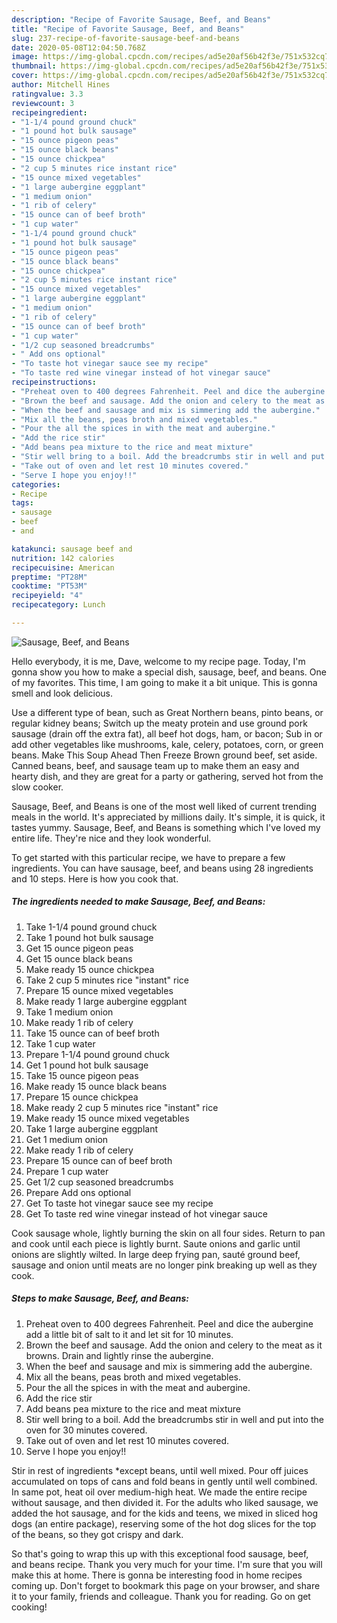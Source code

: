 ```yaml
---
description: "Recipe of Favorite Sausage, Beef, and Beans"
title: "Recipe of Favorite Sausage, Beef, and Beans"
slug: 237-recipe-of-favorite-sausage-beef-and-beans
date: 2020-05-08T12:04:50.768Z
image: https://img-global.cpcdn.com/recipes/ad5e20af56b42f3e/751x532cq70/sausage-beef-and-beans-recipe-main-photo.jpg
thumbnail: https://img-global.cpcdn.com/recipes/ad5e20af56b42f3e/751x532cq70/sausage-beef-and-beans-recipe-main-photo.jpg
cover: https://img-global.cpcdn.com/recipes/ad5e20af56b42f3e/751x532cq70/sausage-beef-and-beans-recipe-main-photo.jpg
author: Mitchell Hines
ratingvalue: 3.3
reviewcount: 3
recipeingredient:
- "1-1/4 pound ground chuck"
- "1 pound hot bulk sausage"
- "15 ounce pigeon peas"
- "15 ounce black beans"
- "15 ounce chickpea"
- "2 cup 5 minutes rice instant rice"
- "15 ounce mixed vegetables"
- "1 large aubergine eggplant"
- "1 medium onion"
- "1 rib of celery"
- "15 ounce can of beef broth"
- "1 cup water"
- "1-1/4 pound ground chuck"
- "1 pound hot bulk sausage"
- "15 ounce pigeon peas"
- "15 ounce black beans"
- "15 ounce chickpea"
- "2 cup 5 minutes rice instant rice"
- "15 ounce mixed vegetables"
- "1 large aubergine eggplant"
- "1 medium onion"
- "1 rib of celery"
- "15 ounce can of beef broth"
- "1 cup water"
- "1/2 cup seasoned breadcrumbs"
- " Add ons optional"
- "To taste hot vinegar sauce see my recipe"
- "To taste red wine vinegar instead of hot vinegar sauce"
recipeinstructions:
- "Preheat oven to 400 degrees Fahrenheit. Peel and dice the aubergine add a little bit of salt to it and let sit for 10 minutes."
- "Brown the beef and sausage. Add the onion and celery to the meat as it browns. Drain and lightly rinse the aubergine."
- "When the beef and sausage and mix is simmering add the aubergine."
- "Mix all the beans, peas broth and mixed vegetables."
- "Pour the all the spices in with the meat and aubergine."
- "Add the rice stir"
- "Add beans pea mixture to the rice and meat mixture"
- "Stir well bring to a boil. Add the breadcrumbs stir in well and put into the oven for 30 minutes covered."
- "Take out of oven and let rest 10 minutes covered."
- "Serve I hope you enjoy!!"
categories:
- Recipe
tags:
- sausage
- beef
- and

katakunci: sausage beef and 
nutrition: 142 calories
recipecuisine: American
preptime: "PT28M"
cooktime: "PT53M"
recipeyield: "4"
recipecategory: Lunch

---
```



![Sausage, Beef, and Beans](https://img-global.cpcdn.com/recipes/ad5e20af56b42f3e/751x532cq70/sausage-beef-and-beans-recipe-main-photo.jpg)

Hello everybody, it is me, Dave, welcome to my recipe page. Today, I'm gonna show you how to make a special dish, sausage, beef, and beans. One of my favorites. This time, I am going to make it a bit unique. This is gonna smell and look delicious.

Use a different type of bean, such as Great Northern beans, pinto beans, or regular kidney beans; Switch up the meaty protein and use ground pork sausage (drain off the extra fat), all beef hot dogs, ham, or bacon; Sub in or add other vegetables like mushrooms, kale, celery, potatoes, corn, or green beans. Make This Soup Ahead Then Freeze Brown ground beef, set aside. Canned beans, beef, and sausage team up to make them an easy and hearty dish, and they are great for a party or gathering, served hot from the slow cooker.

Sausage, Beef, and Beans is one of the most well liked of current trending meals in the world. It's appreciated by millions daily. It's simple, it is quick, it tastes yummy. Sausage, Beef, and Beans is something which I've loved my entire life. They're nice and they look wonderful.


To get started with this particular recipe, we have to prepare a few ingredients. You can have sausage, beef, and beans using 28 ingredients and 10 steps. Here is how you cook that.

<!--inarticleads1-->

##### The ingredients needed to make Sausage, Beef, and Beans:

1. Take 1-1/4 pound ground chuck
1. Take 1 pound hot bulk sausage
1. Get 15 ounce pigeon peas
1. Get 15 ounce black beans
1. Make ready 15 ounce chickpea
1. Take 2 cup 5 minutes rice &#34;instant&#34; rice
1. Prepare 15 ounce mixed vegetables
1. Make ready 1 large aubergine eggplant
1. Take 1 medium onion
1. Make ready 1 rib of celery
1. Take 15 ounce can of beef broth
1. Take 1 cup water
1. Prepare 1-1/4 pound ground chuck
1. Get 1 pound hot bulk sausage
1. Take 15 ounce pigeon peas
1. Make ready 15 ounce black beans
1. Prepare 15 ounce chickpea
1. Make ready 2 cup 5 minutes rice &#34;instant&#34; rice
1. Make ready 15 ounce mixed vegetables
1. Take 1 large aubergine eggplant
1. Get 1 medium onion
1. Make ready 1 rib of celery
1. Prepare 15 ounce can of beef broth
1. Prepare 1 cup water
1. Get 1/2 cup seasoned breadcrumbs
1. Prepare  Add ons optional
1. Get To taste hot vinegar sauce see my recipe
1. Get To taste red wine vinegar instead of hot vinegar sauce


Cook sausage whole, lightly burning the skin on all four sides. Return to pan and cook until each piece is lightly burnt. Saute onions and garlic until onions are slightly wilted. In large deep frying pan, sauté ground beef, sausage and onion until meats are no longer pink breaking up well as they cook. 

<!--inarticleads2-->

##### Steps to make Sausage, Beef, and Beans:

1. Preheat oven to 400 degrees Fahrenheit. Peel and dice the aubergine add a little bit of salt to it and let sit for 10 minutes.
1. Brown the beef and sausage. Add the onion and celery to the meat as it browns. Drain and lightly rinse the aubergine.
1. When the beef and sausage and mix is simmering add the aubergine.
1. Mix all the beans, peas broth and mixed vegetables.
1. Pour the all the spices in with the meat and aubergine.
1. Add the rice stir
1. Add beans pea mixture to the rice and meat mixture
1. Stir well bring to a boil. Add the breadcrumbs stir in well and put into the oven for 30 minutes covered.
1. Take out of oven and let rest 10 minutes covered.
1. Serve I hope you enjoy!!


Stir in rest of ingredients *except beans, until well mixed. Pour off juices accumulated on tops of cans and fold beans in gently until well combined. In same pot, heat oil over medium-high heat. We made the entire recipe without sausage, and then divided it. For the adults who liked sausage, we added the hot sausage, and for the kids and teens, we mixed in sliced hog dogs (an entire package), reserving some of the hot dog slices for the top of the beans, so they got crispy and dark. 

So that's going to wrap this up with this exceptional food sausage, beef, and beans recipe. Thank you very much for your time. I'm sure that you will make this at home. There is gonna be interesting food in home recipes coming up. Don't forget to bookmark this page on your browser, and share it to your family, friends and colleague. Thank you for reading. Go on get cooking!
